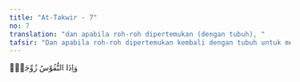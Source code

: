 ```yaml
---
title: "At-Takwir - 7"
no: 7
translation: "dan apabila roh-roh dipertemukan (dengan tubuh), "
tafsir: "Dan apabila roh-roh dipertemukan kembali dengan tubuh untuk memasuki kehidupan di alam akhirat. Ayat ini mengandung isyarat bahwa roh-roh itu tetap utuh setelah mati dan pada hari Kiamat dikembalikan lagi pada badannya.\n\nPendapat lain menyebutkan arti ayat ini dengan bertemunya kelompok orang-orang termasuk ashabul-yamin dengan kelompok ashabusy-syimal. Ibnu 'Abbas mengatakan bahwa arti ayat ini adalah dipertemukannya roh orang-orang yang beriman dengan pasangan-pasangannya di surga dan roh orang-orang kafir dipertemukan dengan setan-setan pembantunya."
---
```


وَاِذَا النُّفُوْسُ زُوِّجَتْۖ
